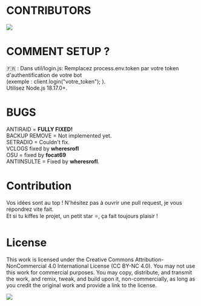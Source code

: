# CONTRIBUTORS
<a href="https://github.com/20ch/winterway/graphs/contributors">
  <img src="https://contrib.rocks/image?repo=20ch/winterway" />
</a>

# COMMENT SETUP ?

🇫🇷 : Dans util/login.js: Remplacez process.env.token par votre token d'authentification de votre bot <br> (exemple : client.login("votre_token"); ).
 <br>Utilisez Node.js 18.17.0+.

# BUGS

ANTIRAID = **FULLY FIXED!** <br>
BACKUP REMOVE = Not implemented yet. <br>
SETRADIO = Couldn't fix. <br> 
VCLOGS fixed by **wheresrofl** <br>
OSU = fixed by **focat69** <br>
ANTIINSULTE = Fixed by **wheresrofl**. <br>

# Contribution

Vos idées sont au top ! N'hésitez pas à ouvrir une pull request, je vous répondrez vite fait. <br> Et si tu kiffes le projet, un petit star ⭐, ça fait toujours plaisir !

# License

This work is licensed under the Creative Commons Attribution-NonCommercial 4.0 International License (CC BY-NC 4.0). You may not use this work for commercial purposes. You may copy, distribute, and transmit the work, and remix, tweak, and build upon it, non-commercially, as long as you credit the original work and provide a link to the license.

<img src="https://img.shields.io/github/license/20ch/crowbot-remade-2024?style=for-the-badge&colorA=131820&colorB=FFFFFF&logo=markdown" />
